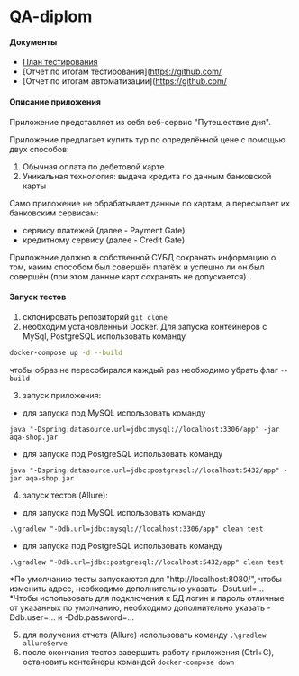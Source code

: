 # QA-diplom

#### Документы
 - [План тестирования](documentation/Plan.md)
 - [Отчет по итогам тестирования](https://github.com/
 - [Отчет по итогам автоматизации](https://github.com/
 
#### Описание приложения
Приложение представляет из себя веб-сервис "Путешествие дня".

Приложение предлагает купить тур по определённой цене с помощью двух способов:

1. Обычная оплата по дебетовой карте
2. Уникальная технология: выдача кредита по данным банковской карты

Само приложение не обрабатывает данные по картам, а пересылает их банковским сервисам:

 - сервису платежей (далее - Payment Gate)
 - кредитному сервису (далее - Credit Gate)
 
Приложение должно в собственной СУБД сохранять информацию о том, каким способом был совершён платёж и успешно ли он был совершён (при этом данные карт сохранять не допускается).
 
#### Запуск тестов

 1. склонировать репозиторий ```git clone ```
 2. необходим установленный Docker. Для запуска контейнеров с MySql, PostgreSQL использовать команду 
 ```sh
 docker-compose up -d --build 
 ```
 чтобы образ не пересобирался каждый раз необходимо убрать флаг ```--build```
 
 3. запуск приложения:
   - для запуска под MySQL использовать команду
 
 ```java "-Dspring.datasource.url=jdbc:mysql://localhost:3306/app" -jar aqa-shop.jar```
 
   - для запуска под PostgreSQL использовать команду 
   
   ```java "-Dspring.datasource.url=jdbc:postgresql://localhost:5432/app" -jar aqa-shop.jar```
   

4. запуск тестов (Allure):
  - для запуска под MySQL использовать команду 
   
   ```.\gradlew "-Ddb.url=jdbc:mysql://localhost:3306/app" clean test```
   

   - для запуска под PostgreSQL использовать команду 
    
   ```.\gradlew "-Ddb.url=jdbc:postgresql://localhost:5432/app" clean test```

*По умолчанию тесты запускаются для "http://localhost:8080/", чтобы изменить адрес, необходимо дополнительно указать -Dsut.url=...
*Чтобы использовать для подключения к БД логин и пароль отличные от указанных по умолчанию, необходимо дополнительно указать -Ddb.user=... и -Ddb.password=...

5. для получения отчета (Allure) использовать команду ```.\gradlew allureServe```
6. после окончания тестов завершить работу приложения (Ctrl+C), остановить контейнеры командой ```docker-compose down```
